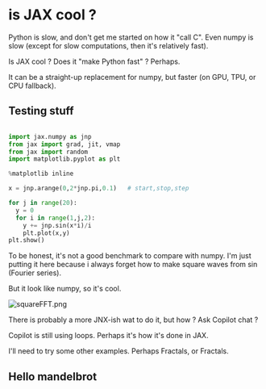 # is JAX cool ?

Python is slow, and don't get me started on how it "call C".
Even numpy is slow (except for slow computations, then it's relatively fast).

Is JAX cool ? Does it "make Python fast" ?
Perhaps.

It can be a straight-up replacement for numpy, but faster (on GPU, TPU, or CPU fallback).

## Testing stuff

```Python

import jax.numpy as jnp
from jax import grad, jit, vmap
from jax import random
import matplotlib.pyplot as plt

%matplotlib inline 

x = jnp.arange(0,2*jnp.pi,0.1)   # start,stop,step

for j in range(20):
  y = 0
  for i in range(1,j,2):
    y += jnp.sin(x*i)/i
    plt.plot(x,y)
plt.show()

```

To be honest, it's not a good benchmark to compare with numpy.
I'm just putting it here because i always forget how to make square waves from sin (Fourier series).

But it look like numpy, so it's cool.

![squareFFT.png](squareFFT.png)

There is probably a more JNX-ish wat to do it, but how ? Ask Copilot chat ?

Copilot is still using loops. Perhaps it's how it's done in JAX.

I'll need to try some other examples. Perhaps Fractals, or Fractals.

## Hello mandelbrot

